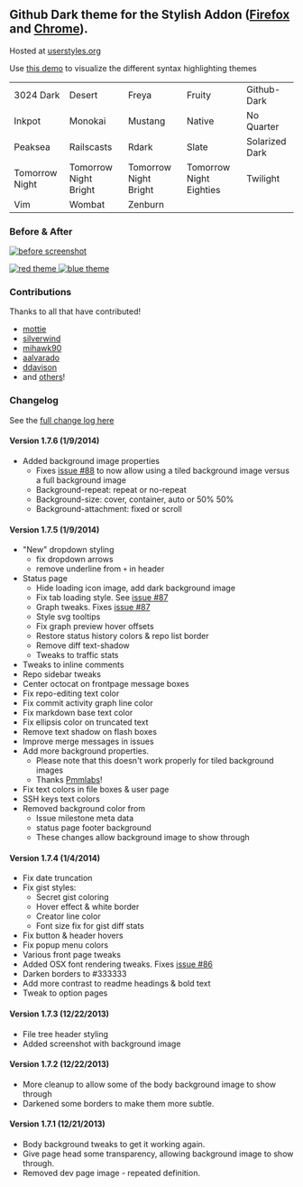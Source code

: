 ## Github Dark theme for the Stylish Addon ([Firefox](https://addons.mozilla.org/en-US/firefox/addon/2108/) and [Chrome](https://chrome.google.com/extensions/detail/fjnbnpbmkenffdnngjfgmeleoegfcffe)).

Hosted at [userstyles.org](http://userstyles.org/styles/37035)

Use [this demo](http://StylishThemes.github.io/Github-Dark/) to visualize the different syntax highlighting themes

<table>
  <tr><td>3024 Dark</td>      <td>Desert</td>                <td>Freya</td>                 <td>Fruity</td>                  <td>Github-Dark</td></tr>
  <tr><td>Inkpot</td>         <td>Monokai</td>               <td>Mustang</td>               <td>Native</td>                  <td>No Quarter</td></tr>
  <tr><td>Peaksea</td>        <td>Railscasts</td>            <td>Rdark</td>                 <td>Slate</td>                   <td>Solarized Dark</td></tr>
  <tr><td>Tomorrow Night</td> <td>Tomorrow Night Bright</td> <td>Tomorrow Night Bright</td> <td>Tomorrow Night Eighties</td> <td>Twilight</td></tr>
  <tr><td>Vim</td>            <td>Wombat</td>                <td>Zenburn</td>               <td></td>                        <td></td></tr>
</table>

### Before & After

 [ ![before screenshot](http://stylishthemes.github.io/Github-Dark/images/screenshots/before_th.png) ](http://stylishthemes.github.io/Github-Dark/images/screenshots/before.png)

 [ ![red theme](http://stylishthemes.github.io/Github-Dark/images/screenshots/after_red_th.png) ](http://stylishthemes.github.io/Github-Dark/images/screenshots/after_red.png)
 [ ![blue theme](http://stylishthemes.github.io/Github-Dark/images/screenshots/after_blue_th.png) ](http://stylishthemes.github.io/Github-Dark/images/screenshots/after_blue.png)
 
### Contributions

Thanks to all that have contributed!

* [mottie](http://github.com/mottie)
* [silverwind](http://github.com/silverwind)
* [mihawk90](http://github.com/mihawk90)
* [aalvarado](http://github.com/aalvarado)
* [ddavison](http://github.com/ddavison)
* and [others](https://github.com/StylishThemes/Github-Dark/graphs/contributors)!

### **Changelog**

See the [full change log here](https://github.com/StylishThemes/Github-Dark/wiki)

#### Version 1.7.6 (1/9/2014)

* Added background image properties
  * Fixes [issue #88]() to now allow using a tiled background image versus a full background image
  * Background-repeat: repeat or no-repeat
  * Background-size: cover, container, auto or 50% 50%
  * Background-attachment: fixed or scroll

#### Version 1.7.5 (1/9/2014)

* "New" dropdown styling
  * fix dropdown arrows
  * remove underline from `+` in header
* Status page
  * Hide loading icon image, add dark background image
  * Fix tab loading style. See [issue #87](https://github.com/StylishThemes/Github-Dark/issues/87)
  * Graph tweaks. Fixes [issue #87](https://github.com/StylishThemes/Github-Dark/issues/87)
  * Style svg tooltips
  * Fix graph preview hover offsets
  * Restore status history colors & repo list border
  * Remove diff text-shadow
  * Tweaks to traffic stats
* Tweaks to inline comments
* Repo sidebar tweaks
* Center octocat on frontpage message boxes
* Fix repo-editing text color
* Fix commit activity graph line color
* Fix markdown base text color
* Fix ellipsis color on truncated text
* Remove text shadow on flash boxes
* Improve merge messages in issues
* Add more background properties.
  * Please note that this doesn't work properly for tiled background images
  * Thanks [Pmmlabs](https://github.com/Pmmlabs)!
* Fix text colors in file boxes & user page
* SSH keys text colors
* Removed background color from
  * Issue milestone meta data
  * status page footer background
  * These changes allow background image to show through

#### Version 1.7.4 (1/4/2014)

* Fix date truncation
* Fix gist styles:
  * Secret gist coloring
  * Hover effect &amp; white border
  * Creator line color
  * Font size fix for gist diff stats
* Fix button &amp; header hovers
* Fix popup menu colors
* Various front page tweaks
* Added OSX font rendering tweaks. Fixes [issue #86](https://github.com/StylishThemes/Github-Dark/issues/86)
* Darken borders to #333333
* Add more contrast to readme headings &amp; bold text
* Tweak to option pages

#### Version 1.7.3 (12/22/2013)

* File tree header styling
* Added screenshot with background image

#### Version 1.7.2 (12/22/2013)

* More cleanup to allow some of the body background image to show through
* Darkened some borders to make them more subtle.

#### Version 1.7.1 (12/21/2013)

* Body background tweaks to get it working again.
* Give page head some transparency, allowing background image to show through.
* Removed dev page image - repeated definition.
